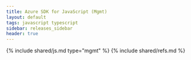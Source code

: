 ```yaml
---
title: Azure SDK for JavaScript (Mgmt)
layout: default
tags: javascript typescript
sidebar: releases_sidebar
header: true
---
```

{% include shared/js.md type="mgmt" %}
{% include shared/refs.md %}
